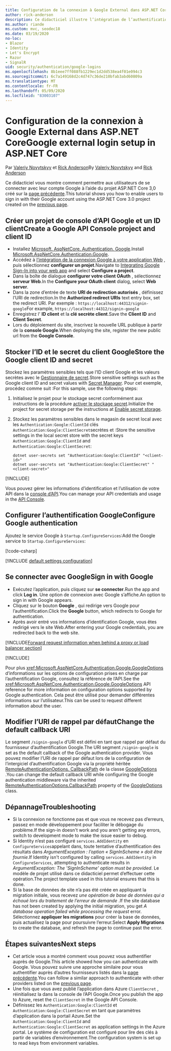 ```yaml
---
title: Configuration de la connexion à Google External dans ASP.NET Core
author: rick-anderson
description: Ce didacticiel illustre l’intégration de l’authentification utilisateur de compte Google dans une application ASP.NET Core existante.
ms.author: riande
ms.custom: mvc, seodec18
ms.date: 03/19/2020
no-loc:
- Blazor
- Identity
- Let's Encrypt
- Razor
- SignalR
uid: security/authentication/google-logins
ms.openlocfilehash: 8b1eee7ff088fb1229ec1d2dd538ea4f01e094c3
ms.sourcegitcommit: 6c7a149168d2c4d747c36de210bfab3abd60809a
ms.translationtype: MT
ms.contentlocale: fr-FR
ms.lasthandoff: 05/09/2020
ms.locfileid: "83003107"
---
```

# <a name="google-external-login-setup-in-aspnet-core"></a><span data-ttu-id="5b0d2-103">Configuration de la connexion à Google External dans ASP.NET Core</span><span class="sxs-lookup"><span data-stu-id="5b0d2-103">Google external login setup in ASP.NET Core</span></span>

<span data-ttu-id="5b0d2-104">Par [Valeriy Novytskyy](https://github.com/01binary) et [Rick Anderson](https://twitter.com/RickAndMSFT)</span><span class="sxs-lookup"><span data-stu-id="5b0d2-104">By [Valeriy Novytskyy](https://github.com/01binary) and [Rick Anderson](https://twitter.com/RickAndMSFT)</span></span>

<span data-ttu-id="5b0d2-105">Ce didacticiel vous montre comment permettre aux utilisateurs de se connecter avec leur compte Google à l’aide du projet ASP.NET Core 3,0 créé sur la [page précédente](xref:security/authentication/social/index).</span><span class="sxs-lookup"><span data-stu-id="5b0d2-105">This tutorial shows you how to enable users to sign in with their Google account using the ASP.NET Core 3.0 project created on the [previous page](xref:security/authentication/social/index).</span></span>

## <a name="create-a-google-api-console-project-and-client-id"></a><span data-ttu-id="5b0d2-106">Créer un projet de console d’API Google et un ID client</span><span class="sxs-lookup"><span data-stu-id="5b0d2-106">Create a Google API Console project and client ID</span></span>

* <span data-ttu-id="5b0d2-107">Installez [Microsoft. AspNetCore. Authentication. Google](https://www.nuget.org/packages/Microsoft.AspNetCore.Authentication.Google).</span><span class="sxs-lookup"><span data-stu-id="5b0d2-107">Install [Microsoft.AspNetCore.Authentication.Google](https://www.nuget.org/packages/Microsoft.AspNetCore.Authentication.Google).</span></span>
* <span data-ttu-id="5b0d2-108">Accédez à [l’intégration de la connexion Google à votre application Web](https://developers.google.com/identity/sign-in/web/sign-in) , puis sélectionnez **configurer un projet**.</span><span class="sxs-lookup"><span data-stu-id="5b0d2-108">Navigate to [Integrating Google Sign-In into your web app](https://developers.google.com/identity/sign-in/web/sign-in) and select **Configure a project**.</span></span>
* <span data-ttu-id="5b0d2-109">Dans la boîte de dialogue **configurer votre client OAuth** , sélectionnez **serveur Web**.</span><span class="sxs-lookup"><span data-stu-id="5b0d2-109">In the **Configure your OAuth client** dialog, select **Web server**.</span></span>
* <span data-ttu-id="5b0d2-110">Dans la zone d’entrée de texte **URI de redirection autorisés** , définissez l’URI de redirection.</span><span class="sxs-lookup"><span data-stu-id="5b0d2-110">In the **Authorized redirect URIs** text entry box, set the redirect URI.</span></span> <span data-ttu-id="5b0d2-111">Par exemple : `https://localhost:44312/signin-google`</span><span class="sxs-lookup"><span data-stu-id="5b0d2-111">For example, `https://localhost:44312/signin-google`</span></span>
* <span data-ttu-id="5b0d2-112">Enregistrez l' **ID client** et la **clé secrète client**.</span><span class="sxs-lookup"><span data-stu-id="5b0d2-112">Save the **Client ID** and **Client Secret**.</span></span>
* <span data-ttu-id="5b0d2-113">Lors du déploiement du site, inscrivez la nouvelle URL publique à partir de la **console Google**.</span><span class="sxs-lookup"><span data-stu-id="5b0d2-113">When deploying the site, register the new public url from the **Google Console**.</span></span>

## <a name="store-the-google-client-id-and-secret"></a><span data-ttu-id="5b0d2-114">Stocker l’ID et le secret du client Google</span><span class="sxs-lookup"><span data-stu-id="5b0d2-114">Store the Google client ID and secret</span></span>

<span data-ttu-id="5b0d2-115">Stockez les paramètres sensibles tels que l’ID client Google et les valeurs secrètes avec le [Gestionnaire de secret](xref:security/app-secrets).</span><span class="sxs-lookup"><span data-stu-id="5b0d2-115">Store sensitive settings such as the Google client ID and secret values with [Secret Manager](xref:security/app-secrets).</span></span> <span data-ttu-id="5b0d2-116">Pour cet exemple, procédez comme suit :</span><span class="sxs-lookup"><span data-stu-id="5b0d2-116">For this sample, use the following steps:</span></span>

1. <span data-ttu-id="5b0d2-117">Initialisez le projet pour le stockage secret conformément aux instructions de la procédure [activer le stockage secret](xref:security/app-secrets#enable-secret-storage).</span><span class="sxs-lookup"><span data-stu-id="5b0d2-117">Initialize the project for secret storage per the instructions at [Enable secret storage](xref:security/app-secrets#enable-secret-storage).</span></span>
1. <span data-ttu-id="5b0d2-118">Stockez les paramètres sensibles dans le magasin de secret local avec les `Authentication:Google:ClientId` clés `Authentication:Google:ClientSecret`secrètes et :</span><span class="sxs-lookup"><span data-stu-id="5b0d2-118">Store the sensitive settings in the local secret store with the secret keys `Authentication:Google:ClientId` and `Authentication:Google:ClientSecret`:</span></span>

    ```dotnetcli
    dotnet user-secrets set "Authentication:Google:ClientId" "<client-id>"
    dotnet user-secrets set "Authentication:Google:ClientSecret" "<client-secret>"
    ```

[!INCLUDE[](~/includes/environmentVarableColon.md)]

<span data-ttu-id="5b0d2-119">Vous pouvez gérer les informations d’identification et l’utilisation de votre API dans la [console d’API](https://console.developers.google.com/apis/dashboard).</span><span class="sxs-lookup"><span data-stu-id="5b0d2-119">You can manage your API credentials and usage in the [API Console](https://console.developers.google.com/apis/dashboard).</span></span>

## <a name="configure-google-authentication"></a><span data-ttu-id="5b0d2-120">Configurer l’authentification Google</span><span class="sxs-lookup"><span data-stu-id="5b0d2-120">Configure Google authentication</span></span>

<span data-ttu-id="5b0d2-121">Ajoutez le service Google à `Startup.ConfigureServices`:</span><span class="sxs-lookup"><span data-stu-id="5b0d2-121">Add the Google service to `Startup.ConfigureServices`:</span></span>

[!code-csharp[](~/security/authentication/social/social-code/3.x/StartupGoogle3x.cs?highlight=11-19)]

[!INCLUDE [default settings configuration](includes/default-settings2-2.md)]

## <a name="sign-in-with-google"></a><span data-ttu-id="5b0d2-122">Se connecter avec Google</span><span class="sxs-lookup"><span data-stu-id="5b0d2-122">Sign in with Google</span></span>

* <span data-ttu-id="5b0d2-123">Exécutez l’application, puis cliquez sur **se connecter**.</span><span class="sxs-lookup"><span data-stu-id="5b0d2-123">Run the app and click **Log in**.</span></span> <span data-ttu-id="5b0d2-124">Une option de connexion avec Google s’affiche.</span><span class="sxs-lookup"><span data-stu-id="5b0d2-124">An option to sign in with Google appears.</span></span>
* <span data-ttu-id="5b0d2-125">Cliquez sur le bouton **Google** , qui redirige vers Google pour l’authentification.</span><span class="sxs-lookup"><span data-stu-id="5b0d2-125">Click the **Google** button, which redirects to Google for authentication.</span></span>
* <span data-ttu-id="5b0d2-126">Après avoir entré vos informations d’identification Google, vous êtes redirigé vers le site Web.</span><span class="sxs-lookup"><span data-stu-id="5b0d2-126">After entering your Google credentials, you are redirected back to the web site.</span></span>

[!INCLUDE[Forward request information when behind a proxy or load balancer section](includes/forwarded-headers-middleware.md)]

[!INCLUDE[](includes/chain-auth-providers.md)]

<span data-ttu-id="5b0d2-127">Pour plus <xref:Microsoft.AspNetCore.Authentication.Google.GoogleOptions> d’informations sur les options de configuration prises en charge par l’authentification Google, consultez la référence de l’API.</span><span class="sxs-lookup"><span data-stu-id="5b0d2-127">See the <xref:Microsoft.AspNetCore.Authentication.Google.GoogleOptions> API reference for more information on configuration options supported by Google authentication.</span></span> <span data-ttu-id="5b0d2-128">Cela peut être utilisé pour demander différentes informations sur l’utilisateur.</span><span class="sxs-lookup"><span data-stu-id="5b0d2-128">This can be used to request different information about the user.</span></span>

## <a name="change-the-default-callback-uri"></a><span data-ttu-id="5b0d2-129">Modifier l’URI de rappel par défaut</span><span class="sxs-lookup"><span data-stu-id="5b0d2-129">Change the default callback URI</span></span>

<span data-ttu-id="5b0d2-130">Le segment `/signin-google` d’URI est défini en tant que rappel par défaut du fournisseur d’authentification Google.</span><span class="sxs-lookup"><span data-stu-id="5b0d2-130">The URI segment `/signin-google` is set as the default callback of the Google authentication provider.</span></span> <span data-ttu-id="5b0d2-131">Vous pouvez modifier l’URI de rappel par défaut lors de la configuration de l’intergiciel d’authentification Google via la propriété héritée [RemoteAuthenticationOptions. CallbackPath](/dotnet/api/microsoft.aspnetcore.authentication.remoteauthenticationoptions.callbackpath) de la classe [GoogleOptions](/dotnet/api/microsoft.aspnetcore.authentication.google.googleoptions) .</span><span class="sxs-lookup"><span data-stu-id="5b0d2-131">You can change the default callback URI while configuring the Google authentication middleware via the inherited [RemoteAuthenticationOptions.CallbackPath](/dotnet/api/microsoft.aspnetcore.authentication.remoteauthenticationoptions.callbackpath) property of the [GoogleOptions](/dotnet/api/microsoft.aspnetcore.authentication.google.googleoptions) class.</span></span>

## <a name="troubleshooting"></a><span data-ttu-id="5b0d2-132">Dépannage</span><span class="sxs-lookup"><span data-stu-id="5b0d2-132">Troubleshooting</span></span>

* <span data-ttu-id="5b0d2-133">Si la connexion ne fonctionne pas et que vous ne recevez pas d’erreurs, passez en mode développement pour faciliter le débogage du problème.</span><span class="sxs-lookup"><span data-stu-id="5b0d2-133">If the sign-in doesn't work and you aren't getting any errors, switch to development mode to make the issue easier to debug.</span></span>
* <span data-ttu-id="5b0d2-134">Si Identity n’est pas configuré `services.AddIdentity` en `ConfigureServices`appelant dans, toute tentative d’authentification des résultats dans *ArgumentException : l’option « SignInScheme » doit être fournie*.</span><span class="sxs-lookup"><span data-stu-id="5b0d2-134">If Identity isn't configured by calling `services.AddIdentity` in `ConfigureServices`, attempting to authenticate results in *ArgumentException: The 'SignInScheme' option must be provided*.</span></span> <span data-ttu-id="5b0d2-135">Le modèle de projet utilisé dans ce didacticiel permet d’effectuer cette opération.</span><span class="sxs-lookup"><span data-stu-id="5b0d2-135">The project template used in this tutorial ensures that this is done.</span></span>
* <span data-ttu-id="5b0d2-136">Si la base de données de site n’a pas été créée en appliquant la migration initiale, vous recevez *une opération de base de données qui a échoué lors du traitement de l’erreur de demande* .</span><span class="sxs-lookup"><span data-stu-id="5b0d2-136">If the site database has not been created by applying the initial migration, you get *A database operation failed while processing the request* error.</span></span> <span data-ttu-id="5b0d2-137">Sélectionnez **appliquer les migrations** pour créer la base de données, puis actualisez la page pour poursuivre l’erreur.</span><span class="sxs-lookup"><span data-stu-id="5b0d2-137">Select **Apply Migrations** to create the database, and refresh the page to continue past the error.</span></span>

## <a name="next-steps"></a><span data-ttu-id="5b0d2-138">Étapes suivantes</span><span class="sxs-lookup"><span data-stu-id="5b0d2-138">Next steps</span></span>

* <span data-ttu-id="5b0d2-139">Cet article vous a montré comment vous pouvez vous authentifier auprès de Google.</span><span class="sxs-lookup"><span data-stu-id="5b0d2-139">This article showed how you can authenticate with Google.</span></span> <span data-ttu-id="5b0d2-140">Vous pouvez suivre une approche similaire pour vous authentifier auprès d’autres fournisseurs listés dans la [page précédente](xref:security/authentication/social/index).</span><span class="sxs-lookup"><span data-stu-id="5b0d2-140">You can follow a similar approach to authenticate with other providers listed on the [previous page](xref:security/authentication/social/index).</span></span>
* <span data-ttu-id="5b0d2-141">Une fois que vous avez publié l’application dans Azure `ClientSecret` , réinitialisez la dans la console de l’API Google.</span><span class="sxs-lookup"><span data-stu-id="5b0d2-141">Once you publish the app to Azure, reset the `ClientSecret` in the Google API Console.</span></span>
* <span data-ttu-id="5b0d2-142">Définissez les `Authentication:Google:ClientId` et `Authentication:Google:ClientSecret` en tant que paramètres d’application dans la portail Azure.</span><span class="sxs-lookup"><span data-stu-id="5b0d2-142">Set the `Authentication:Google:ClientId` and `Authentication:Google:ClientSecret` as application settings in the Azure portal.</span></span> <span data-ttu-id="5b0d2-143">Le système de configuration est configuré pour lire des clés à partir de variables d’environnement.</span><span class="sxs-lookup"><span data-stu-id="5b0d2-143">The configuration system is set up to read keys from environment variables.</span></span>
